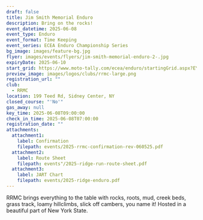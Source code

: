 ```yaml
---
draft: false
title: Jim Smith Memorial Enduro
description: Bring on the rocks!
event_datetime: 2025-06-08
event_type: Enduro
event_format: Time Keeping
event_series: ECEA Enduro Championship Series
bg_image: images/feature-bg.jpg
flyer: images/events/flyers/jim-smith-memorial-enduro-2-.jpg
expiryDate: 2025-06-10
start_grid: https://www.moto-tally.com/ecea/enduro/startingGrid.aspx?EY=2025&EID=6
preview_image: images/logos/clubs/rrmc-large.png
registration_url: ""
club:
  - RRMC
location: 199 Teed Rd, Sidney Center, NY
closed_course: "'No'"
gas_away: null
key_time: 2025-06-08T09:00:00
check_in_time: 2025-06-08T07:00:00
registration_date: ""
attachments:
  attachment1:
    label: Confirmation
    filepath: events/2025-rrmc-confirmation-rev-060525.pdf
  attachment2:
    label: Route Sheet
    filepath: events"/2025-ridge-run-route-sheet.pdf
  attachment3:
    label: JART Chart
    filepath: events/2025-ridge-enduro.pdf
---
```

RRMC brings everything to the table with rocks, roots, mud, creek beds, grass track, loamy hillclimbs, slick off cambers, you name it! Hosted in a beautiful part of New York State.
